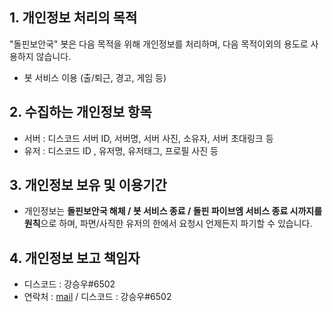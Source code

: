 ## 1. 개인정보 처리의 목적

"돌핀보안국" 봇은 다음 목적을 위해 개인정보를 처리하며, 다음 목적이외의 용도로 사용하지 않습니다.

- 봇 서비스 이용 (출/퇴근, 경고, 게임 등)

## 2. 수집하는 개인정보 항목

- 서버 : 디스코드 서버 ID, 서버명, 서버 사진, 소유자, 서버 초대링크 등 
- 유저 : 디스코드 ID , 유저명, 유저태그, 프로필 사진 등 

## 3. 개인정보 보유 및 이용기간

- 개인정보는 **돌핀보안국 해체 / 봇 서비스 종료 / 돌핀 파이브엠 서비스 종료 시까지를 원칙**으로 하며, 파면/사직한 유저의 한에서 요청시 언제든지 파기할 수 있습니다.

## 4. 개인정보 보고 책임자
- 디스코드 : 강승우#6502
- 연락처 : [mail](kchestnut05@gmail.com) / 디스코드 : 강승우#6502
 
